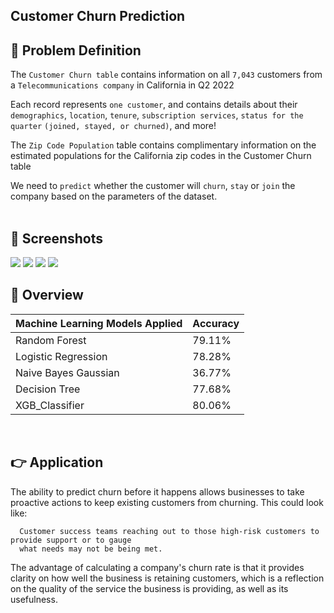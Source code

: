 ## Customer Churn Prediction



## 📌 Problem Definition
The `Customer Churn table` contains information on all `7,043` customers from a `Telecommunications company` in California in Q2 2022

Each record represents `one customer`, and contains details about their `demographics`, `location`, `tenure`, `subscription services`, `status for the quarter` `(joined, stayed, or churned)`, and more!

The `Zip Code Population` table contains complimentary information on the estimated populations for the California zip codes in the Customer Churn table

We need to `predict` whether the customer will `churn`, `stay` or `join` the company based on the parameters of the dataset.
<br><br>

## 👀 Screenshots

<img src = "(https://github.com/lakshmikanth9286/Slash_Mark/blob/main/Customer%20-Churn%20Prediction/assets/Picture1.png)">
<img src = "(https://github.com/lakshmikanth9286/Slash_Mark/blob/main/Customer%20-Churn%20Prediction/assets/Picture2.png)">
<img src = "(https://github.com/lakshmikanth9286/Slash_Mark/blob/main/Customer%20-Churn%20Prediction/assets/Picture3.png)">
<img src = "(https://github.com/lakshmikanth9286/Slash_Mark/blob/main/Customer%20-Churn%20Prediction/assets/Picture4.png)">


## 📓 Overview

| Machine Learning Models Applied            | Accuracy |
| ----------------- | ------------------------------------------------------------------ |
| Random Forest | 79.11% |
| Logistic Regression | 78.28% |
| Naive Bayes Gaussian | 36.77% |
| Decision Tree | 77.68% |
| XGB_Classifier | 80.06% |

<br>

## 👉 Application

The ability to predict churn before it happens allows businesses to take proactive actions to keep existing customers from churning. This could look like: 
```
  Customer success teams reaching out to those high-risk customers to provide support or to gauge 
  what needs may not be being met.
```

The advantage of calculating a company's churn rate is that it provides clarity on how well the business is retaining customers, which is a reflection on the quality of the service the business is providing, as well as its usefulness.
